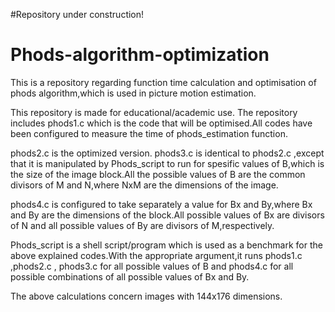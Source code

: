 #Repository under construction!

# Phods-algorithm-optimization
This is a repository regarding function time calculation and optimisation of phods algorithm,which is used in picture motion estimation.

This repository is made for educational/academic use.
The repository includes phods1.c which is the code that will be optimised.All codes have been configured to measure the time
of phods_estimation function.

phods2.c is the optimized version.
phods3.c is identical to phods2.c ,except that it is manipulated by Phods_script to run for spesific values of B,which is the size of
the image block.All the possible values of B are the common divisors of M and N,where NxM are the dimensions of the image.

phods4.c is configured to take separately a value for Bx and By,where Bx and By are the dimensions of the block.All possible values of Bx are divisors of N and all possible values of By are divisors of M,respectively.

Phods_script is a shell script/program which is used as a benchmark for the above explained codes.With the appropriate argument,it runs phods1.c ,phods2.c , phods3.c for all possible values of B and phods4.c for all possible combinations of all possible values of Bx and By.

The above calculations concern images with 144x176 dimensions.
